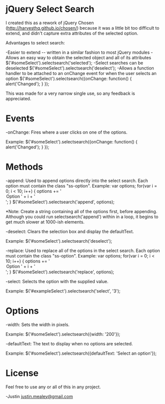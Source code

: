 jQuery Select Search
===============

I created this as a rework of jQuery Chosen (http://harvesthq.github.io/chosen/) because it was a little bit
too difficult to extend, and didn't capture extra attributes of the selected option.

Advantages to select search:

-Easier to extend -- written in a similar fashion to most jQuery modules
-Allows an easy way to obtain the selected object and all of its attributes
    $('#someSelect').selectsearch('selected');
-Select searches can be deselected
    $('#someSelect').selectsearch('deselect');
-Allows a function handler to be attached to an onChange event for when the user selects an option
    $('#someSelect').selectsearch({onChange: function() { alert('Changed'); } });

This was made for a very narrow single use, so any feedback is appreciated.

Events
======

-onChange: Fires where a user clicks on one of the options.

Example:
    $('#someSelect').selectsearch({onChange: function() { alert('Changed'); } });


Methods
=======

-append: Used to append options directly into the select search.  Each option must contain the class "ss-option".
Example:
    var options;
    for(var i = 0; i < 10; i++) {
        options += '<option value="' + i + '" class="ss-choices">Option ' + i + '</option>';
    }
    $('#someSelect').selectsearch('append', options);

*Note:  Create a string containing all of the options first, before appending.  Although you could run selectsearch('append')
within in a loop, it begins to get much slower at 1000-ish elements.

-deselect: Clears the selection box and display the defaultText.

Example:
    $('#someSelect').selectsearch('deselect');

-replace: Used to replace all of the options in the select search.  Each option must contain the class "ss-option".
Example:
    var options;
    for(var i = 0; i < 10; i++) {
        options += '<option value="' + i + '" class="ss-choices">Option ' + i + '</option>';
    }
    $('#someSelect').selectsearch('replace', options);

-select: Selects the option with the supplied value.

Example:
    $('#exampleSelect').selectsearch('select', '3');


Options
=======

-width: Sets the width in pixels.

Example:
    $('#someSelect').selectsearch({width: '200'});

-defaultText: The text to display when no options are selected.

Example:
    $('#someSelect').selectsearch({defaultText: 'Select an option'});


License
=======

Feel free to use any or all of this in any project.

-Justin
justin.mealey@gmail.com

